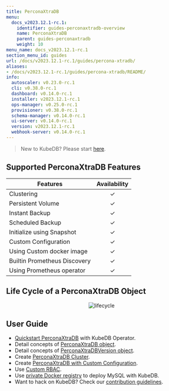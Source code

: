 ```yaml
---
title: PerconaXtraDB
menu:
  docs_v2023.12.1-rc.1:
    identifier: guides-perconaxtradb-overview
    name: PerconaXtraDB
    parent: guides-perconaxtradb
    weight: 10
menu_name: docs_v2023.12.1-rc.1
section_menu_id: guides
url: /docs/v2023.12.1-rc.1/guides/percona-xtradb/
aliases:
- /docs/v2023.12.1-rc.1/guides/percona-xtradb/README/
info:
  autoscaler: v0.23.0-rc.1
  cli: v0.38.0-rc.1
  dashboard: v0.14.0-rc.1
  installer: v2023.12.1-rc.1
  ops-manager: v0.25.0-rc.1
  provisioner: v0.38.0-rc.1
  schema-manager: v0.14.0-rc.1
  ui-server: v0.14.0-rc.1
  version: v2023.12.1-rc.1
  webhook-server: v0.14.0-rc.1
---
```


> New to KubeDB? Please start [here](/docs/v2023.12.1-rc.1/README).

## Supported PerconaXtraDB Features

| Features                                                | Availability |
| ------------------------------------------------------- | :----------: |
| Clustering                                              |   &#10003;   |
| Persistent Volume                                       |   &#10003;   |
| Instant Backup                                          |   &#10003;   |
| Scheduled Backup                                        |   &#10003;   |
| Initialize using Snapshot                               |   &#10003;   |
| Custom Configuration                                    |   &#10003;   |
| Using Custom docker image                               |   &#10003;   |
| Builtin Prometheus Discovery                            |   &#10003;   |
| Using Prometheus operator                               |   &#10003;   |

## Life Cycle of a PerconaXtraDB Object

<p align="center">
  <img alt="lifecycle"  src="/docs/v2023.12.1-rc.1/guides/percona-xtradb/images/perconaxtradb-lifecycle.svg" >
</p>

## User Guide

- [Quickstart PerconaXtraDB](/docs/v2023.12.1-rc.1/guides/percona-xtradb/quickstart/overview) with KubeDB Operator.
- Detail concepts of [PerconaXtraDB object](/docs/v2023.12.1-rc.1/guides/percona-xtradb/concepts/perconaxtradb).
- Detail concepts of [PerconaXtraDBVersion object](/docs/v2023.12.1-rc.1/guides/percona-xtradb/concepts/perconaxtradb-version).
- Create [PerconaXtraDB Cluster](/docs/v2023.12.1-rc.1/guides/percona-xtradb/clustering/galera-cluster).
- Create [PerconaXtraDB with Custom Configuration](/docs/v2023.12.1-rc.1/guides/percona-xtradb/configuration/using-config-file).
- Use [Custom RBAC](/docs/v2023.12.1-rc.1/guides/percona-xtradb/custom-rbac/using-custom-rbac).
- Use [private Docker registry](/docs/v2023.12.1-rc.1/guides/percona-xtradb/private-registry/quickstart) to deploy MySQL with KubeDB.
- Want to hack on KubeDB? Check our [contribution guidelines](/docs/v2023.12.1-rc.1/CONTRIBUTING).
